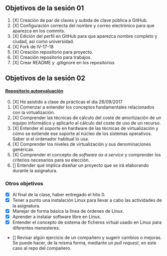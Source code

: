 ## Objetivos de la sesión 01

1. [X] Creación de par de claves y subida de clave pública a GitHub.
2. [X] Configuración correcta del nombre y correo electrónico para que 
aparezca en los commits.
3. [X] Edición del perfil en GitHub para que aparezca nombre completo y 
ciudad, así como universidad.
4. [X] Fork de IV-17-18
5. [X] Creación repositorio para proyecto.
6. [X] Creación repositorio para trabajos.
7. [X] Crear README y .gitignore en los repositorios

## Objetivos de la sesión 02

#### [Repositorio autoevaluación](https://github.com/patamimbre/IV_Proyecto)

0. [X] He asistido a clase de prácticas el día 26/09/2017
1. [X] Comenzar a entender los conceptos fundamentales relacionados con la virtualización.
2. [X] Comprender las técnicas de cálculo del coste de amortización de un
equipo informático y aplicarlo al cálculo del coste de uso de un
recurso.
3. [X] Entender el soporte en hardware de las técnicas de virtualización y cómo se extiende ese soporte al núcleo de los sistemas operativos. Saber si el ordenador habitual lo usa.
4. [X] Comprender los niveles de virtualización y sus denominaciones genéricas.
5. [X] Comprender el concepto de *software as a service* y comprender los
   criterios necesarios para su elección.
6. [] Entender qué implica diseñar un proyecto que se irá elaborando
   durante la asignatura.


### Otros objetivos

* [X] Al final de la clase, haber entregado el hito 0. 
* [X] Tener a punto una instalación Linux para llevar a cabo las
actividades de la asignatura.
* [X] Manejar de forma básica la línea de órdenes de Linux.
* [X] Aprender a instalar software libre en Linux.
* [X] Entender el concepto de sistema de ficheros virtual usado en Linux para diferentes menesteres.
* [] Revisar algún ejercicio de un compañero y sugerir cambios o mejoras. Se puede hacer, de la misma forma, mediante un *pull request*, en este caso al repo del compañero.
